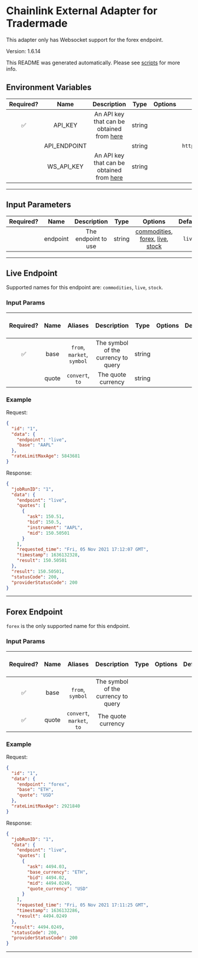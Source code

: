 # Chainlink External Adapter for Tradermade

This adapter only has Websocket support for the forex endpoint.

Version: 1.6.14

This README was generated automatically. Please see [scripts](../../scripts) for more info.

## Environment Variables

| Required? |     Name     |                                           Description                                           |  Type  | Options |                     Default                     |
| :-------: | :----------: | :---------------------------------------------------------------------------------------------: | :----: | :-----: | :---------------------------------------------: |
|    ✅     |   API_KEY    | An API key that can be obtained from [here](https://marketdata.tradermade.com/docs/restful-api) | string |         |                                                 |
|           | API_ENDPOINT |                                                                                                 | string |         | `https://marketdata.tradermade.com/api/v1/live` |
|           |  WS_API_KEY  | An API key that can be obtained from [here](https://marketdata.tradermade.com/docs/restful-api) | string |         |                                                 |

---

## Input Parameters

| Required? |   Name   |     Description     |  Type  |                                                 Options                                                  | Default |
| :-------: | :------: | :-----------------: | :----: | :------------------------------------------------------------------------------------------------------: | :-----: |
|           | endpoint | The endpoint to use | string | [commodities](#live-endpoint), [forex](#forex-endpoint), [live](#live-endpoint), [stock](#live-endpoint) | `live`  |

---

## Live Endpoint

Supported names for this endpoint are: `commodities`, `live`, `stock`.

### Input Params

| Required? | Name  |          Aliases           |             Description             |  Type  | Options | Default | Depends On | Not Valid With |
| :-------: | :---: | :------------------------: | :---------------------------------: | :----: | :-----: | :-----: | :--------: | :------------: |
|    ✅     | base  | `from`, `market`, `symbol` | The symbol of the currency to query | string |         |         |            |                |
|           | quote |      `convert`, `to`       |         The quote currency          | string |         |         |            |                |

### Example

Request:

```json
{
  "id": "1",
  "data": {
    "endpoint": "live",
    "base": "AAPL"
  },
  "rateLimitMaxAge": 5843681
}
```

Response:

```json
{
  "jobRunID": "1",
  "data": {
    "endpoint": "live",
    "quotes": [
      {
        "ask": 150.51,
        "bid": 150.5,
        "instrument": "AAPL",
        "mid": 150.50501
      }
    ],
    "requested_time": "Fri, 05 Nov 2021 17:12:07 GMT",
    "timestamp": 1636132328,
    "result": 150.50501
  },
  "result": 150.50501,
  "statusCode": 200,
  "providerStatusCode": 200
}
```

---

## Forex Endpoint

`forex` is the only supported name for this endpoint.

### Input Params

| Required? | Name  |          Aliases          |             Description             | Type | Options | Default | Depends On | Not Valid With |
| :-------: | :---: | :-----------------------: | :---------------------------------: | :--: | :-----: | :-----: | :--------: | :------------: |
|    ✅     | base  |     `from`, `symbol`      | The symbol of the currency to query |      |         |         |            |                |
|    ✅     | quote | `convert`, `market`, `to` |         The quote currency          |      |         |         |            |                |

### Example

Request:

```json
{
  "id": "1",
  "data": {
    "endpoint": "forex",
    "base": "ETH",
    "quote": "USD"
  },
  "rateLimitMaxAge": 2921840
}
```

Response:

```json
{
  "jobRunID": "1",
  "data": {
    "endpoint": "live",
    "quotes": [
      {
        "ask": 4494.03,
        "base_currency": "ETH",
        "bid": 4494.02,
        "mid": 4494.0249,
        "quote_currency": "USD"
      }
    ],
    "requested_time": "Fri, 05 Nov 2021 17:11:25 GMT",
    "timestamp": 1636132286,
    "result": 4494.0249
  },
  "result": 4494.0249,
  "statusCode": 200,
  "providerStatusCode": 200
}
```

---
